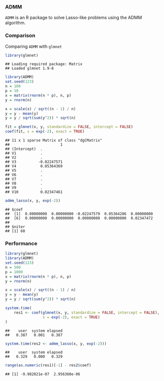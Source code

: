 
### ADMM

`ADMM` is an R package to solve Lasso-like problems using the ADMM algorithm.

### Comparison

Comparing `ADMM` with `glmnet`


```r
library(glmnet)
```

```
## Loading required package: Matrix
## Loaded glmnet 1.9-8
```

```r
library(ADMM)
set.seed(123)
n = 100
p = 10
x = matrix(rnorm(n * p), n, p)
y = rnorm(n)

x = scale(x) / sqrt((n - 1) / n)
y = y - mean(y)
y = y / sqrt(sum(y^2)) * sqrt(n)

fit = glmnet(x, y, standardize = FALSE, intercept = FALSE)
coef(fit, s = exp(-2), exact = TRUE)
```

```
## 11 x 1 sparse Matrix of class "dgCMatrix"
##                       1
## (Intercept)  .         
## V1           .         
## V2           .         
## V3          -0.02247571
## V4           0.05364369
## V5           .         
## V6           .         
## V7           .         
## V8           .         
## V9           .         
## V10          0.02347461
```

```r
admm_lasso(x, y, exp(-2))
```

```
## $coef
##  [1]  0.00000000  0.00000000 -0.02247579  0.05364286  0.00000000
##  [6]  0.00000000  0.00000000  0.00000000  0.00000000  0.02347472
## 
## $niter
## [1] 60
```

### Performance


```r
library(glmnet)
library(ADMM)
set.seed(123)
n = 500
p = 1000
x = matrix(rnorm(n * p), n, p)
y = rnorm(n)

x = scale(x) / sqrt((n - 1) / n)
y = y - mean(y)
y = y / sqrt(sum(y^2)) * sqrt(n)

system.time(
    res1 <- coef(glmnet(x, y, standardize = FALSE, intercept = FALSE),
                 s = exp(-2), exact = TRUE)
)
```

```
##    user  system elapsed 
##   0.387   0.001   0.387
```

```r
system.time(res2 <- admm_lasso(x, y, exp(-2)))
```

```
##    user  system elapsed 
##   0.329   0.000   0.329
```

```r
range(as.numeric(res1)[-1] - res2$coef)
```

```
## [1] -9.982021e-07  2.956360e-06
```
